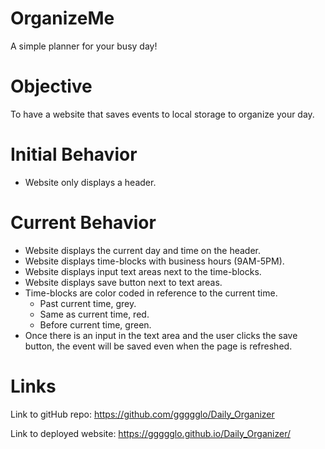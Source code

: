 # OrganizeMe
A simple planner for your busy day!

# Objective
To have a website that saves events to local storage to organize your day. 

# Initial Behavior
- Website only displays a header. 

# Current Behavior
- Website displays the current day and time on the header. 
- Website displays time-blocks with business hours (9AM-5PM). 
- Website displays input text areas next to the time-blocks. 
- Website displays save button next to text areas. 
- Time-blocks are color coded in reference to the current time.
    - Past current time, grey.
    - Same as current time, red. 
    - Before current time, green. 
- Once there is an input in the text area and the user clicks the save button, the event will be saved even when the page is refreshed. 

# Links
Link to gitHub repo: https://github.com/ggggglo/Daily_Organizer

Link to deployed website: https://ggggglo.github.io/Daily_Organizer/